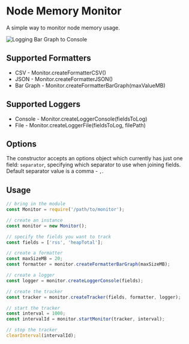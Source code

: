 # Node Memory Monitor

A simple way to monitor node memory usage.

![Logging Bar Graph to Console](https://github.com/BirdHighway/Node-Memory-Monitor/images/console-log-example.png)

## Supported Formatters
* CSV - Monitor.createFormatterCSV()
* JSON - Monitor.createFormatterJSON()
* Bar Graph - Monitor.createFormatterBarGraph(maxValueMB)

## Supported Loggers
* Console - Monitor.createLoggerConsole(fieldsToLog)
* File - Monitor.createLoggerFile(fieldsToLog, filePath)

## Options

The constructor accepts an options object which currently has just one field: `separator`, specifying which separator to use when joining fields. Default separator value is a comma - `,`.

## Usage

```javascript
// bring in the module
const Monitor = require('/path/to/monitor');

// create an instance
const monitor = new Monitor();

// specify the fields you want to track
const fields = ['rss', 'heapTotal'];

// create a formatter
const maxSizeMB = 20;
const formatter = monitor.createFormatterBarGraph(maxSizeMB);

// create a logger
const logger = monitor.createLoggerConsole(fields);

// create the tracker
const tracker = monitor.createTracker(fields, formatter, logger);

// start the tracker
const interval = 1000;
const intervalId = monitor.startMonitor(tracker, interval);

// stop the tracker
clearInterval(intervalId);

```